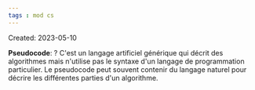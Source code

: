 ```yaml
---
tags : mod cs
---
```

Created: 2023-05-10

**Pseudocode**:
?
C'est un langage artificiel générique qui décrit des algorithmes mais n'utilise pas le syntaxe d'un langage de programmation particulier. Le pseudocode peut souvent contenir du langage naturel pour décrire les différentes parties d'un algorithme.
